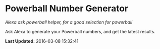 # Powerball Number Generator
*Alexa ask powerball helper, for a good selection for powerball*

Ask Alexa to generate your Powerball numbers, and get the latest results.

**Last Updated:** 2016-03-08 15:32:41